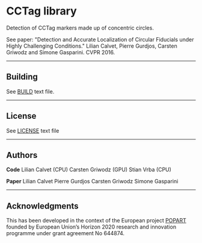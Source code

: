 CCTag library
===================


Detection of CCTag markers made up of concentric circles.

See paper: "Detection and Accurate Localization of Circular Fiducials under Highly Challenging Conditions." Lilian Calvet, Pierre Gurdjos, Carsten Griwodz and Simone Gasparini. CVPR 2016.

----------


Building
-----------

See [BUILD](BUILD.md) text file.

-------
License
-------

See [LICENSE](LICENSE.md) text file

-------
Authors
-------


**Code**
Lilian Calvet (CPU)
Carsten Griwodz (GPU)
Stian Vrba (CPU)

**Paper**
Lilian Calvet
Pierre Gurdjos
Carsten Griwodz
Simone Gasparini


---------
Acknowledgments
---------

This has been developed in the context of the European project [POPART](http://www.popartproject.eu/) founded by European Union’s Horizon 2020 research and innovation programme under grant agreement No 644874.
